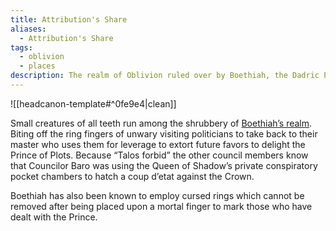 ```yaml
---
title: Attribution's Share
aliases:
  - Attribution's Share
tags:
  - oblivion
  - places
description: The realm of Oblivion ruled over by Boethiah, the Dadric Prince of deceit.
---
```

![[headcanon-template#^0fe9e4|clean]]

Small creatures of all teeth run among the shrubbery of [Boethiah’s realm](https://en.uesp.net/wiki/Lore:Attribution%27s_Share). Biting off the ring fingers of unwary visiting politicians to take back to their master who uses them for leverage to extort future favors to delight the Prince of Plots. Because “Talos forbid” the other council members know that Councilor Baro was using the Queen of Shadow’s private conspiratory pocket chambers to hatch a coup d’etat against the Crown.

Boethiah has also been known to employ cursed rings which cannot be removed after being placed upon a mortal finger to mark those who have dealt with the Prince.